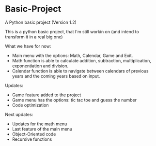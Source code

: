 # Basic-Project
A Python basic project (Version 1.2)

This is a python basic project, that I'm still workin on (and intend to transform it in a real big one)

What we have for now:
- Main menu with the options: Math, Calendar, Game and Exit.
- Math function is able to calculate addition, subtraction, multiplication, exponentiation and division.
- Calendar function is able to navigate between calendars of previous years and the coming years based on input.

Updates:
- Game feature added to the project
- Game menu has the options: tic tac toe and guess the number
- Code optimization

Next updates:
- Updates for the math menu
- Last feature of the main menu
- Object-Oriented code
- Recursive functions

